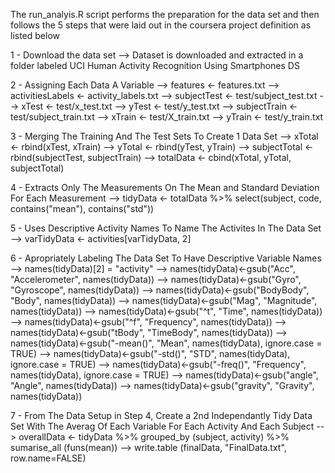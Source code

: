 The run_analyis.R script performs the preparation for the data set and then follows the 5 steps that were laid out in the coursera project definition as listed below

1 - Download the data set 
--> Dataset is downloaded and extracted in a folder labeled UCI Human Activity Recognition Using Smartphones DS

2 - Assigning Each Data A Variable
    --> features <- features.txt
    --> activitiesLabels <- activity_labels.txt
    --> subjectTest <- test/subject_test.txt
    --> xTest <- test/x_test.txt
    --> yTest <- test/y_test.txt
    --> subjectTrain <- test/subject_train.txt
    --> xTrain <- test/X_train.txt
    --> yTrain <- test/y_train.txt
    
3 - Merging The Training And The Test Sets To Create 1 Data Set
    --> xTotal <- rbind(xTest, xTrain)
    --> yTotal <- rbind(yTest, yTrain)
    --> subjectTotal <- rbind(subjectTest, subjectTrain)
    --> totalData <- cbind(xTotal, yTotal, subjectTotal)
    
4 - Extracts Only The Measurements On The Mean and Standard Deviation For Each Measurement
    --> tidyData <- totalData %>% select(subject, code, contains("mean"), contains("std"))

5 - Uses Descriptive Activity Names To Name The Activites In The Data Set
    --> varTidyData <- activities[varTidyData, 2]
    
6 - Apropriately Labeling The Data Set To Have Descriptive Variable Names
    --> names(tidyData)[2] = "activity"
    --> names(tidyData)<-gsub("Acc", "Accelerometer", names(tidyData))
    --> names(tidyData)<-gsub("Gyro", "Gyroscope", names(tidyData))
    --> names(tidyData)<-gsub("BodyBody", "Body", names(tidyData))
    --> names(tidyData)<-gsub("Mag", "Magnitude", names(tidyData))
    --> names(tidyData)<-gsub("^t", "Time", names(tidyData))
    --> names(tidyData)<-gsub("^f", "Frequency", names(tidyData))
    --> names(tidyData)<-gsub("tBody", "TimeBody", names(tidyData))
    --> names(tidyData)<-gsub("-mean()", "Mean", names(tidyData), ignore.case = TRUE)
    --> names(tidyData)<-gsub("-std()", "STD", names(tidyData), ignore.case = TRUE)
    --> names(tidyData)<-gsub("-freq()", "Frequency", names(tidyData), ignore.case = TRUE)
    --> names(tidyData)<-gsub("angle", "Angle", names(tidyData))
    --> names(tidyData)<-gsub("gravity", "Gravity", names(tidyData))

7 - From The Data Setup in Step 4, Create a 2nd Independantly Tidy Data Set With The Averag Of Each Variable For Each Activity And Each Subject
    --> overallData <- tidyData %>% grouped_by (subject, activity) %>% sumarise_all (funs(mean))
    --> write.table (finalData, "FinalData.txt", row.name=FALSE)
